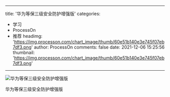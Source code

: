 
---
title: '华为等保三级安全防护增强版'
categories: 
 - 学习
 - ProcessOn
 - 推荐
headimg: 'https://img.processon.com/chart_image/thumb/60e51b140e3e745f07eb7df3.png'
author: ProcessOn
comments: false
date: 2021-12-06 15:25:56
thumbnail: 'https://img.processon.com/chart_image/thumb/60e51b140e3e745f07eb7df3.png'
---

<div>   
<img class="thumb" alt="华为等保三级安全防护增强版" src="https://img.processon.com/chart_image/thumb/60e51b140e3e745f07eb7df3.png" referrerpolicy="no-referrer">
<p>华为等保三级安全防护增强版</p>  
</div>
            